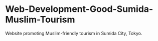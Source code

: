 # Web-Development-Good-Sumida-Muslim-Tourism
Website promoting Muslim-friendly tourism in Sumida City, Tokyo.
